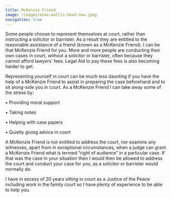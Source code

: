 ```yaml
---
title: McKenzie Friend
image: /images/mike-wallis-head-new.jpeg
navigation: true
---
```

Some people choose to represent themselves at court, rather than instructing a solicitor or barrister. As a result they are entitled to the reasonable assistance of a friend (known as a McKenzie Friend). I can be that McKenzie Friend for you. More and more people are conducting their own cases in court, without a solicitor or barrister, often because they cannot afford lawyers’ fees. Legal Aid to pay these fees is also becoming harder to get.

Representing yourself in court can be much less daunting if you have the help of a McKenzie Friend to assist in preparing the case beforehand and to sit along-side you in court. As a McKenzie Friend I can take away some of the stress by:

• Providing moral support

• Taking notes

• Helping with case papers

• Quietly giving advice in court

A McKenzie Friend is not entitled to address the court, nor examine any witnesses, apart from in exceptional circumstances, when a judge can grant a McKenzie Friend what is termed “right of audience” in a particular case. If that was the case in your situation then I would then be allowed to address the court and conduct your case for you, as a solicitor or barrister would normally do. 

I have in excess of 20 years sitting in court as a Justice of the Peace including work in the family court so I have plenty of experience to be able to help you.
